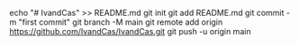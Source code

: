 echo "# IvandCas" >> README.md
git init
git add README.md
git commit -m "first commit"
git branch -M main
git remote add origin https://github.com/IvandCas/IvandCas.git
git push -u origin main
